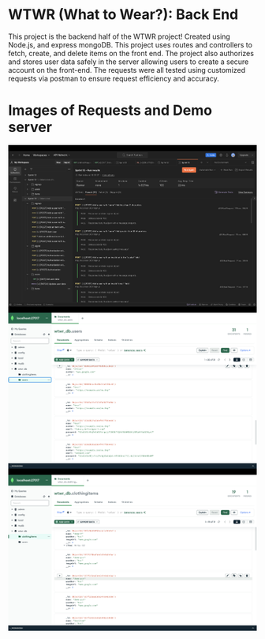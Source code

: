 # WTWR (What to Wear?): Back End

This project is the backend half of the WTWR project! Created using Node.js, and express mongoDB. This project uses routes and controllers to fetch, create, and delete items on the front end. The project also authorizes and stores user data safely in the server allowing users to create a secure account on the front-end. The requests were all tested using customized requests via postman to ensure request efficiency and accuracy.

# Images of Requests and Demo server

<img align="center" src="./Images/Postman.png" alt="requests image">
<img align="center" src="./Images/db users.png" alt="MongoDb image">
<img align="center" src="./Images/db items.png" alt="MongoDb image">
